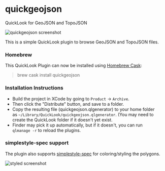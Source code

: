 quickgeojson
============

QuickLook for GeoJSON and TopoJSON

![quickgeojson screenshot](screenshot1.png?raw=true)

This is a simple QuickLook plugin to browse GeoJSON and TopoJSON files.

### Homebrew

This QuickLook Plugin can now be installed using [Homebrew Cask](https://github.com/caskroom/homebrew-cask):

> brew cask install quickgeojson

### Installation Instructions

* Build the project in XCode by going to `Product` -> `Archive`. 
* Then click the "Distribute" button, and save to a folder.
* Copy the resulting file (quickgeojson.qlgenerator) to your home folder as `~/Library/QuickLook/quickgeojson.qlgenerator`. (You may need to create the QuickLook folder if it doesn't yet exist.
* Finder may pick it up automatically, but if it doesn't, you can run `qlmanage -r` to reload the plugins.

### simplestyle-spec support
The plugin also supports [simplestyle-spec](https://github.com/mapbox/simplestyle-spec) for coloring/styling the polygons. 

![styled screenshot](screenshot2.png?raw=true)

